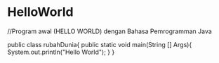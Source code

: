# HelloWorld

//Program awal (HELLO WORLD) dengan Bahasa Pemrogramman Java

public class rubahDunia{
    public static void main(String [] Args){
        System.out.println("Hello World");
    }
}
